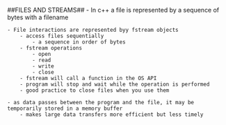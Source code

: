 ##FILES AND STREAMS##
    - In c++ a file is represented by a sequence of bytes with a filename

    - File interactions are represented byy fstream objects
        - access files sequentially
            - a sequence in order of bytes
        - fstream operations
            - open
            - read
            - write
            - close
        - fstream will call a function in the OS API
        - program will stop and wait while the operation is performed
        - good practice to close files when you use them

    - as data passes between the program and the file, it may be temporarily stored in a memory buffer
        - makes large data transfers more efficient but less timely